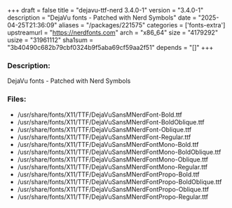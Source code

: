 +++
draft = false
title = "dejavu-ttf-nerd 3.4.0-1"
version = "3.4.0-1"
description = "DejaVu fonts - Patched with Nerd Symbols"
date = "2025-04-25T21:36:09"
aliases = "/packages/221575"
categories = ['fonts-extra']
upstreamurl = "https://nerdfonts.com"
arch = "x86_64"
size = "4179292"
usize = "31961112"
sha1sum = "3b40490c682b79cbf0324b9f5aba69cf59aa2f51"
depends = "[]"
+++
### Description: 
DejaVu fonts - Patched with Nerd Symbols

### Files: 
* /usr/share/fonts/X11/TTF/DejaVuSansMNerdFont-Bold.ttf
* /usr/share/fonts/X11/TTF/DejaVuSansMNerdFont-BoldOblique.ttf
* /usr/share/fonts/X11/TTF/DejaVuSansMNerdFont-Oblique.ttf
* /usr/share/fonts/X11/TTF/DejaVuSansMNerdFont-Regular.ttf
* /usr/share/fonts/X11/TTF/DejaVuSansMNerdFontMono-Bold.ttf
* /usr/share/fonts/X11/TTF/DejaVuSansMNerdFontMono-BoldOblique.ttf
* /usr/share/fonts/X11/TTF/DejaVuSansMNerdFontMono-Oblique.ttf
* /usr/share/fonts/X11/TTF/DejaVuSansMNerdFontMono-Regular.ttf
* /usr/share/fonts/X11/TTF/DejaVuSansMNerdFontPropo-Bold.ttf
* /usr/share/fonts/X11/TTF/DejaVuSansMNerdFontPropo-BoldOblique.ttf
* /usr/share/fonts/X11/TTF/DejaVuSansMNerdFontPropo-Oblique.ttf
* /usr/share/fonts/X11/TTF/DejaVuSansMNerdFontPropo-Regular.ttf
